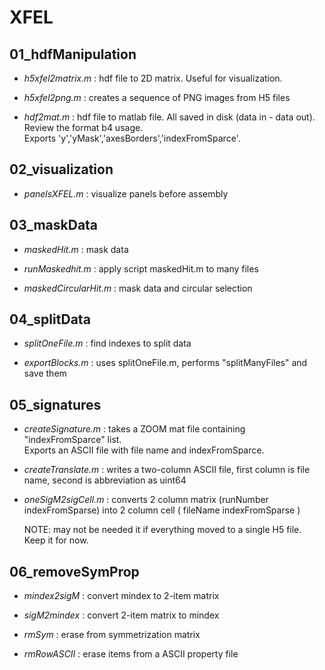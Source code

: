 # XFEL


**01_hdfManipulation**
-----------------------

* *h5xfel2matrix.m* : hdf file to 2D matrix. Useful for visualization.

* *h5xfel2png.m*  : creates a sequence of PNG images from H5 files

* *hdf2mat.m* : hdf file to matlab file.  All saved in disk (data in - data out).  Review the format b4 usage.             
            Exports 'y','yMask','axesBorders','indexFromSparce'.





**02_visualization**
-----------------------
* *panelsXFEL.m* : visualize panels before assembly





**03_maskData**
-----------------------
* *maskedHit.m* : mask data

* *runMaskedhit.m* : apply script maskedHit.m to many files

* *maskedCircularHit.m* : mask data and circular selection






**04_splitData**
-----------------------
* *splitOneFile.m* : find indexes to split data

* *exportBlocks.m* : uses splitOneFile.m, performs "splitManyFiles" and save them



**05_signatures**
-----------------------

* *createSignature.m* : takes a ZOOM mat file containing "indexFromSparce" list.  
                    Exports an ASCII file with file name and indexFromSparce.

* *createTranslate.m* : writes a two-column ASCII file, first column is file name, second is abbreviation as uint64

* *oneSigM2sigCell.m* : converts 2 column matrix (runNumber indexFromSparse) into 2 column cell ( fileName indexFromSparse ) 

   NOTE: may not be needed it if everything moved to a single H5 file. 
                          Keep it for now.




**06_removeSymProp**
-----------------------
* *mindex2sigM* : convert mindex to 2-item matrix

* *sigM2mindex* : convert 2-item matrix to mindex

* *rmSym* : erase from symmetrization matrix

* *rmRowASCII* : erase items from a ASCII property file



